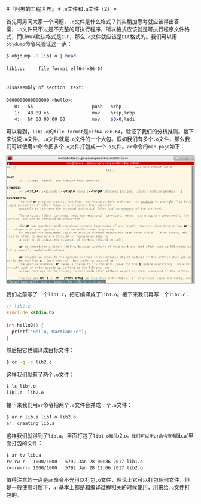 #『阿男的工程世界』＊`.o`文件和`.a`文件（2）＊

首先阿男问大家一个问题，`.o`文件是什么格式？其实稍加思考就应该得出答案，`.o`文件只不过是不完整的可执行程序，所以格式应该就是可执行程序文件格式，而Linux默认格式是`ELF`，那么`.o`文件就应该是`ELF`格式的。我们可以用`objdump`命令来验证这一点：

```bash
$ objdump -D lib1.o | head

lib1.o:     file format elf64-x86-64


Disassembly of section .text:

0000000000000000 <hello>:
   0:	55                   	push   %rbp
   1:	48 89 e5             	mov    %rsp,%rbp
   4:	bf 00 00 00 00       	mov    $0x0,%edi
```

可以看到，`lib1.o`的`file format`是`elf64-x86-64`，验证了我们的分析推测。接下来说说`.a`文件，`.a`文件就是`.o`文件的一个大包。假如我们有多个`.o`文件，那么我们可以使用`ar`命令把多个`.o`文件打包成一个`.a`文件。`ar`命令的`man page`如下：

![](imgs/ar.png)

我们之前写了一个`lib1.c`，把它编译成了`lib1.o`。接下来我们再写一个`lib2.c`：

```c
// lib2.c
#include <stdio.h>

int hello2() {
  printf("Hello, Martian!\n");
}
```

然后把它也编译成目标文件：


```bash
$ cc -g -c lib2.c
```

这样我们就有了两个`.o`文件：

```bash
$ ls lib*.o
lib1.o  lib2.o
```

接下来我们用`ar`命令把两个`.o`文件合并成一个`.a`文件：

```bash
$ ar r lib.a lib1.o lib2.o
ar: creating lib.a
```

这样我们就得到了`lib.a`，里面打包了`lib1.o和`lib2.o`。我们可以用`ar`命令查看`lib.a`里面打包的文件：

```bash
$ ar tv lib.a
rw-rw-r-- 1000/1000   5792 Jan 28 00:36 2017 lib1.o
rw-rw-r-- 1000/1000   5792 Jan 28 12:06 2017 lib2.o
```

值得注意的一点是`ar`命令不光可以打包`.o`文件，理论上它可以打包任何文件，但是一般使用习惯下，`ar`基本上都是和编译过程相关的时候使用，用来给`.o`文件打包的。





